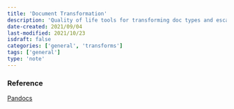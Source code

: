 ```yaml
---
title: 'Document Transformation'
description: 'Quality of life tools for transforming doc types and escaping evil empires'
date-created: 2021/09/04
last-modified: 2021/10/23
isdraft: false
categories: ['general', 'transforms']
tags: ['general']
type: 'note'
---
```





### Reference 

[Pandocs](https://pandoc.org/demos.html)